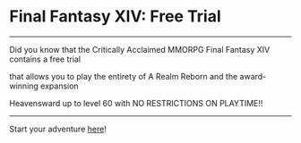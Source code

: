 # Final Fantasy XIV: Free Trial
***

Did you know that the Critically Acclaimed MMORPG Final Fantasy XIV contains a free trial

that allows you to play the entirety of A Realm Reborn and the award-winning expansion

Heavensward up to level 60 with NO RESTRICTIONS ON PLAYTIME!!

***

Start your adventure [here](https://finalfantasyxiv.com)!
